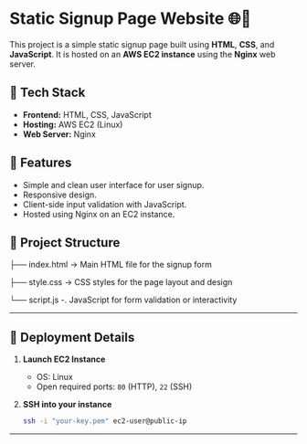 # Static Signup Page Website 🌐📝

This project is a simple static signup page built using **HTML**, **CSS**, and **JavaScript**. It is hosted on an **AWS EC2 instance** using the **Nginx** web server.

## 🔧 Tech Stack

- **Frontend:** HTML, CSS, JavaScript
- **Hosting:** AWS EC2 (Linux)
- **Web Server:** Nginx

## 🚀 Features

- Simple and clean user interface for user signup.
- Responsive design.
- Client-side input validation with JavaScript.
- Hosted using Nginx on an EC2 instance.

## 📁 Project Structure

├──  index.html -> Main HTML file for the signup form

├── style.css -> CSS styles for the page layout and design

└── script.js -. JavaScript for form validation or interactivity

---

## 🚀 Deployment Details

1. **Launch EC2 Instance**
   - OS: Linux
   - Open required ports: `80` (HTTP), `22` (SSH)

2. **SSH into your instance**
   ```bash
   ssh -i "your-key.pem" ec2-user@public-ip
   
---
  
 














